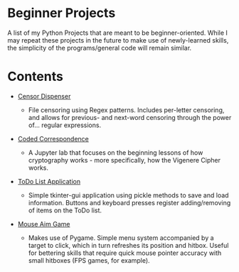 # Beginner Projects

A list of my Python Projects that are meant to be beginner-oriented. While I
may repeat these projects in the future to make use of newly-learned skills,
the simplicity of the programs/general code will remain similar.

# Contents

- [Censor
  Dispenser](https://github.com/stoladev/python-projects/tree/master/beginner-projects/censor_dispenser)
    - File censoring using Regex patterns. Includes per-letter censoring, and
      allows for previous- and next-word censoring through the power of...
      regular expressions. 

- [Coded
  Correspondence](https://github.com/stoladev/python-projects/tree/master/beginner-projects/coded_correspondence)
    - A Jupyter lab that focuses on the beginning lessons of how cryptography
      works - more specifically, how the Vigenere Cipher works.

- [ToDo List
  Application](https://github.com/stoladev/python-projects/tree/master/beginner-projects/todo_list_app)
    - Simple tkinter-gui application using pickle methods to save and load
      information. Buttons and keyboard presses register adding/removing of
      items on the ToDo list.

- [Mouse Aim
  Game](https://github.com/stoladev/python-projects/tree/master/beginner-projects/mouse_aim_game)
    - Makes use of Pygame. Simple menu system accompanied by a target to click,
      which in turn refreshes its position and hitbox. Useful for bettering
      skills that require quick mouse pointer accuracy with small hitboxes (FPS
      games, for example).
